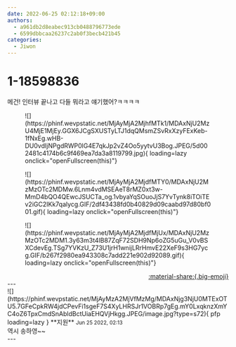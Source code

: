 ```yaml
---
date: 2022-06-25 02:12:18+09:00
authors:
  - a961db2d8eabec913cb0488796773ede
  - 6599dbbcaa26237c2ab0f3becb421b45
categories:
  - Jiwon
---
```


# 1-18598836

<div class="post-container" markdown="1">
<div class="content-container md-sidebar__scrollwrap" markdown="1">

메건! 인터뷰 끝나고 다들 뭐라고 얘기했어?ㅋㅋㅋㅋ
<figure markdown="1">
![](https://phinf.wevpstatic.net/MjAyMjA2MjhfMTk1/MDAxNjU2MzU4MjE1MjEy.GGX6JCgSXUSTyLTJ1dqQMsmZSvRxXzyFExKeb-1fNxEg.wHB-DU0vdIjNPgdRWP0lG4E7qkJp2vZ4Oo5yytvU3Bog.JPEG/5d002481c4174b6c9f469ea7da3a8119799.jpg){ loading=lazy onclick="openFullscreen(this)"}
</figure>

<figure markdown="1">
![](https://phinf.wevpstatic.net/MjAyMjA2MjdfMTY0/MDAxNjU2MzMzOTc2MDMw.6Lnm4vdMSEAeT8rMZ0xt3w-MmD4bQO4QEwcJSUCTa_og.1vbyaYqSOuoJjS7YvTynk8iTOiTEv2iGC2IKk7qalycg.GIF/2df43438fd0b40829d09caabd97d80bf001.gif){ loading=lazy onclick="openFullscreen(this)"}
</figure>

<figure markdown="1">
![](https://phinf.wevpstatic.net/MjAyMjA2MjdfMjUx/MDAxNjU2MzMzOTc2MDM1.3y63m3t4lB87ZqF72SDH9Np6oZG5uGu_V0vBSXCdevEg.TSg7YVKzU_Z73U1jrH1wnijLRrHmvE22XeF9s3HG7ycg.GIF/b267f2980ea943308c7add221e902d92089.gif){ loading=lazy onclick="openFullscreen(this)"}
</figure>


</div>
</div>

<div style="text-align: right;" markdown="1">
<a href="https://weverse.io/fromis9/fanpost/1-18598836" style="text-align: right;">:material-share:{.big-emoji}</a>
</div>
---

<div class="comments-container md-sidebar__scrollwrap" markdown="1">
<div class="comment" markdown="1">
<div class='id-container' markdown="1">
![](https://phinf.wevpstatic.net/MjAyMzA2MjVfMzMg/MDAxNjg3NjU0MTExOTU5.7GFeCpkRW4jdCPevFi1sgeF7S4XyLHRSJr1VOBRp7gEg.mY0LxqknzXmYC4oZ6TpxCmdSnAbldBctUiaEHQVjHkgg.JPEG/image.jpg?type=s72){ pfp loading=lazy }
**<span class="artist">지원</span>** <small>Jun 25 2022, 02:13</small><br>
</div>
<div class='comment-body' markdown="1">
역시 송하영~~
</div>
</div>
</div>
---
